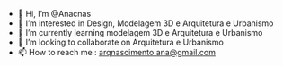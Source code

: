 - 👋 Hi, I’m @Anacnas
- 👀 I’m interested in  Design, Modelagem 3D e Arquitetura e Urbanismo
- 🌱 I’m currently learning  modelagem 3D e  Arquitetura e Urbanismo
- 💞️ I’m looking to collaborate on  Arquitetura e Urbanismo
- 📫 How to reach me :  arqnascimento.ana@gmail.com

<!---
Anacnas/Anacnas is a ✨ special ✨ repository because its `README.md` (this file) appears on your GitHub profile.
You can click the Preview link to take a look at your changes.
--->
